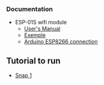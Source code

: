 
### Documentation
 - ESP-01S wifi module 
    - [User's Manual](https://docs.ai-thinker.com/_media/esp8266/esp8266_series_modules_user_manual_en.pdf)
    - [Exemple](https://www.instructables.com/How-to-use-the-ESP8266-01-pins/)
    - [Arduino ESP8266 connection](https://www.youtube.com/watch?v=fREqfdCphRA&ab_channel=MrDIY)

## Tutorial to run
   - [Snap 1](https://daniellethurow.com/blog/2021/8/26/esp8266-with-VSCode-and-arduino)